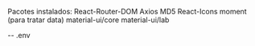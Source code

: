 Pacotes instalados:
React-Router-DOM
Axios
MD5
React-Icons
moment (para tratar data)
material-ui/core
material-ui/lab

--
.env